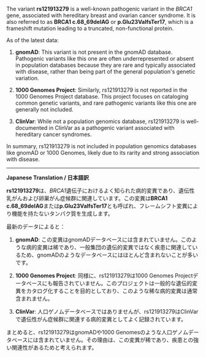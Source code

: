 The variant **rs121913279** is a well-known pathogenic variant in the *BRCA1* gene, associated with hereditary breast and ovarian cancer syndrome. It is also referred to as **BRCA1 c.68_69delAG** or **p.Glu23ValfsTer17**, which is a frameshift mutation leading to a truncated, non-functional protein.

As of the latest data:

1. **gnomAD**: This variant is not present in the gnomAD database. Pathogenic variants like this one are often underrepresented or absent in population databases because they are rare and typically associated with disease, rather than being part of the general population's genetic variation.

2. **1000 Genomes Project**: Similarly, rs121913279 is not reported in the 1000 Genomes Project database. This project focuses on cataloging common genetic variants, and rare pathogenic variants like this one are generally not included.

3. **ClinVar**: While not a population genomics database, rs121913279 is well-documented in ClinVar as a pathogenic variant associated with hereditary cancer syndromes.

In summary, rs121913279 is not included in population genomics databases like gnomAD or 1000 Genomes, likely due to its rarity and strong association with disease.

---

**Japanese Translation / 日本語訳**

**rs121913279**は、*BRCA1*遺伝子におけるよく知られた病的変異であり、遺伝性乳がんおよび卵巣がん症候群に関連しています。この変異は**BRCA1 c.68_69delAG**または**p.Glu23ValfsTer17**とも呼ばれ、フレームシフト変異により機能を持たないタンパク質を生成します。

最新のデータによると：

1. **gnomAD**: この変異はgnomADデータベースには含まれていません。このような病的変異は稀であり、一般集団の遺伝的変異ではなく疾患に関連しているため、gnomADのようなデータベースにはほとんど含まれないことが多いです。

2. **1000 Genomes Project**: 同様に、rs121913279は1000 Genomes Projectデータベースにも報告されていません。このプロジェクトは一般的な遺伝的変異をカタログ化することを目的としており、このような稀な病的変異は通常含まれません。

3. **ClinVar**: 人口ゲノムデータベースではありませんが、rs121913279はClinVarで遺伝性がん症候群に関連する病的変異としてよく記録されています。

まとめると、rs121913279はgnomADや1000 Genomesのような人口ゲノムデータベースには含まれていません。その理由は、この変異が稀であり、疾患との強い関連性があるためと考えられます。